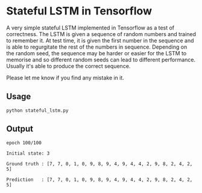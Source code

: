 # Stateful LSTM in Tensorflow

A very simple stateful LSTM implemented in Tensorflow as a test of correctness. The LSTM is given a sequence of random numbers and trained to remember it. At test time, it is given the first number in the sequence and is able to regurgitate the rest of the numbers in sequence. Depending on the random seed, the sequence may be harder or easier for the LSTM to memorise and so different random seeds can lead to different performance. Usually it's able to produce the correct sequence.

Please let me know if you find any mistake in it.

## Usage
`python stateful_lstm.py`

## Output
`epoch 100/100`

`Initial state: 3`

`Ground truth : [7, 7, 0, 1, 0, 9, 8, 9, 4, 9, 4, 4, 2, 9, 8, 2, 4, 2, 5]`

`Prediction   : [7, 7, 0, 1, 0, 9, 8, 9, 4, 9, 4, 4, 2, 9, 8, 2, 4, 2, 5]`
